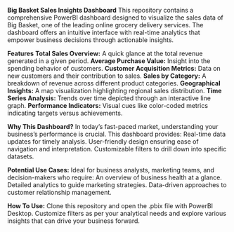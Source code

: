 **Big Basket Sales Insights Dashboard**
This repository contains a comprehensive PowerBI dashboard designed to visualize the sales data of Big Basket, one of the leading online grocery delivery services. The dashboard offers an intuitive interface with real-time analytics that empower business decisions through actionable insights.

**Features**
**Total Sales Overview:** A quick glance at the total revenue generated in a given period.
**Average Purchase Value:** Insight into the spending behavior of customers.
**Customer Acquisition Metrics:** Data on new customers and their contribution to sales.
**Sales by Category:** A breakdown of revenue across different product categories.
**Geographical Insights:** A map visualization highlighting regional sales distribution.
**Time Series Analysis:** Trends over time depicted through an interactive line graph.
**Performance Indicators:** Visual cues like color-coded metrics indicating targets versus achievements.

**Why This Dashboard?**
In today’s fast-paced market, understanding your business’s performance is crucial. This dashboard provides:
Real-time data updates for timely analysis.
User-friendly design ensuring ease of navigation and interpretation.
Customizable filters to drill down into specific datasets.

**Potential Use Cases:**
Ideal for business analysts, marketing teams, and decision-makers who require:
An overview of business health at a glance.
Detailed analytics to guide marketing strategies.
Data-driven approaches to customer relationship management.

**How To Use:**
Clone this repository and open the .pbix file with PowerBI Desktop. Customize filters as per your analytical needs and explore various insights that can drive your business forward.

